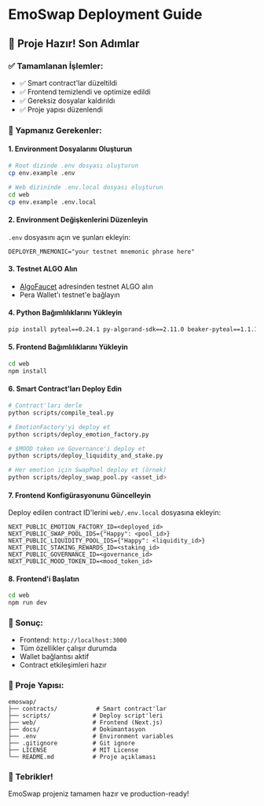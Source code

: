 # EmoSwap Deployment Guide

## 🚀 Proje Hazır! Son Adımlar

### ✅ Tamamlanan İşlemler:
- ✅ Smart contract'lar düzeltildi
- ✅ Frontend temizlendi ve optimize edildi
- ✅ Gereksiz dosyalar kaldırıldı
- ✅ Proje yapısı düzenlendi

### 🔧 Yapmanız Gerekenler:

#### 1. Environment Dosyalarını Oluşturun
```bash
# Root dizinde .env dosyası oluşturun
cp env.example .env

# Web dizininde .env.local dosyası oluşturun
cd web
cp env.example .env.local
```

#### 2. Environment Değişkenlerini Düzenleyin
`.env` dosyasını açın ve şunları ekleyin:
```env
DEPLOYER_MNEMONIC="your testnet mnemonic phrase here"
```

#### 3. Testnet ALGO Alın
- [AlgoFaucet](https://bank.testnet.algorand.network/) adresinden testnet ALGO alın
- Pera Wallet'ı testnet'e bağlayın

#### 4. Python Bağımlılıklarını Yükleyin
```bash
pip install pyteal==0.24.1 py-algorand-sdk==2.11.0 beaker-pyteal==1.1.1 python-dotenv==0.19.2
```

#### 5. Frontend Bağımlılıklarını Yükleyin
```bash
cd web
npm install
```

#### 6. Smart Contract'ları Deploy Edin
```bash
# Contract'ları derle
python scripts/compile_teal.py

# EmotionFactory'yi deploy et
python scripts/deploy_emotion_factory.py

# $MOOD token ve Governance'i deploy et
python scripts/deploy_liquidity_and_stake.py

# Her emotion için SwapPool deploy et (örnek)
python scripts/deploy_swap_pool.py <asset_id>
```

#### 7. Frontend Konfigürasyonunu Güncelleyin
Deploy edilen contract ID'lerini `web/.env.local` dosyasına ekleyin:
```env
NEXT_PUBLIC_EMOTION_FACTORY_ID=<deployed_id>
NEXT_PUBLIC_SWAP_POOL_IDS={"Happy": <pool_id>}
NEXT_PUBLIC_LIQUIDITY_POOL_IDS={"Happy": <liquidity_id>}
NEXT_PUBLIC_STAKING_REWARDS_ID=<staking_id>
NEXT_PUBLIC_GOVERNANCE_ID=<governance_id>
NEXT_PUBLIC_MOOD_TOKEN_ID=<mood_token_id>
```

#### 8. Frontend'i Başlatın
```bash
cd web
npm run dev
```

### 🎯 Sonuç:
- Frontend: `http://localhost:3000`
- Tüm özellikler çalışır durumda
- Wallet bağlantısı aktif
- Contract etkileşimleri hazır

### 📁 Proje Yapısı:
```
emoswap/
├── contracts/           # Smart contract'lar
├── scripts/            # Deploy script'leri
├── web/                # Frontend (Next.js)
├── docs/               # Dokümantasyon
├── .env                # Environment variables
├── .gitignore          # Git ignore
├── LICENSE             # MIT License
└── README.md           # Proje açıklaması
```

### 🎉 Tebrikler!
EmoSwap projeniz tamamen hazır ve production-ready!
